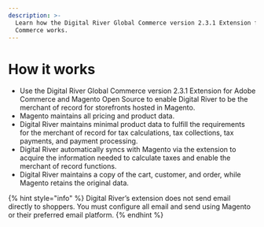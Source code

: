 ```yaml
---
description: >-
  Learn how the Digital River Global Commerce version 2.3.1 Extension for Adobe
  Commerce works.
---
```


# How it works

* Use the Digital River Global Commerce version 2.3.1 Extension for Adobe Commerce and Magento Open Source to enable Digital River to be the merchant of record for storefronts hosted in Magento.
* Magento maintains all pricing and product data.
* Digital River maintains minimal product data to fulfill the requirements for the merchant of record for tax calculations, tax collections, tax payments, and payment processing.
* Digital River automatically syncs with Magento via the extension to acquire the information needed to calculate taxes and enable the merchant of record functions.
* Digital River maintains a copy of the cart, customer, and order, while Magento retains the original data.

{% hint style="info" %}
Digital River’s extension does not send email directly to shoppers. You must configure all email and send using Magento or their preferred email platform.&#x20;
{% endhint %}

